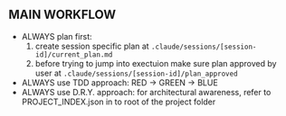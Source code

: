 ## MAIN WORKFLOW

* ALWAYS plan first: 
    1. create session specific plan at `.claude/sessions/[session-id]/current_plan.md`
    2. before trying to jump into exectuion make sure plan approved by user at `.claude/sessions/[session-id]/plan_approved`
* ALWAYS use TDD approach: RED -> GREEN -> BLUE
* ALWAYS use D.R.Y. approach: for architectural awareness, refer to PROJECT_INDEX.json in to root of the project folder